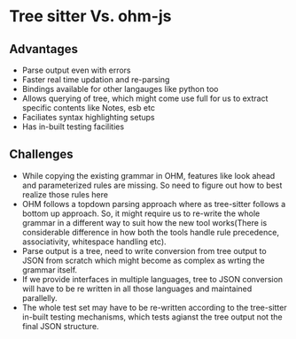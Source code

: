 # Tree sitter Vs. ohm-js

## Advantages

* Parse output even with errors
* Faster real time updation and re-parsing
* Bindings available for other langauges like python too
* Allows querying of tree, which might come use full for us to extract specific contents like Notes, esb etc
* Faciliates syntax highlighting setups
* Has in-built testing facilities

## Challenges

* While copying the existing grammar in OHM, features like look ahead and parameterized rules are missing. So need to figure out how to best realize those rules here
* OHM  follows a topdown parsing approach where as tree-sitter follows a bottom up approach. So, it might require us to re-write the whole grammar in a different way to suit how the new tool works(There is considerable difference in how both the tools handle rule precedence, associativity, whitespace handling etc).
* Parse output is a tree, need to write conversion from tree output to JSON from scratch which might become as complex as wrting the grammar itself.
* If we provide interfaces in multiple languages, tree to JSON conversion will have to be re written in all those languages and maintained parallelly.
* The whole test set may have to be re-written according to the tree-sitter in-built testing mechanisms, which tests agianst the tree output not the final JSON structure.


